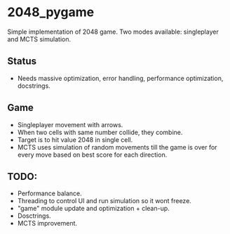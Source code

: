 # 2048_pygame

Simple implementation of 2048 game.
Two modes available: singleplayer and MCTS simulation.

## Status

-   Needs massive optimization, error handling, performance optimization, docstrings.

## Game

-   Singleplayer movement with arrows.
-   When two cells with same number collide, they combine.
-   Target is to hit value 2048 in single cell.
-   MCTS uses simulation of random movements till the game is over for every move based on best score for each direction.

## TODO:

-   Performance balance.
-   Threading to control UI and run simulation so it wont freeze.
-   "game" module update and optimization + clean-up.
-   Dosctrings.
-   MCTS improvement.
